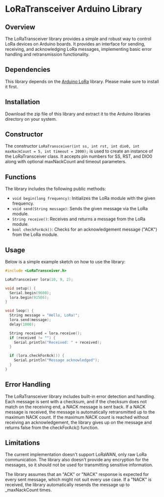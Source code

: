 # LoRaTransceiver Arduino Library

## Overview
The LoRaTransceiver library provides a simple and robust way to control LoRa devices on Arduino boards. It provides an interface for sending, receiving, and acknowledging LoRa messages, implementing basic error handling and retransmission functionality. 

## Dependencies
This library depends on the [Arduino LoRa](https://github.com/sandeepmistry/arduino-LoRa) library. Please make sure to install it first.

## Installation
Download the zip file of this library and extract it to the Arduino libraries directory on your system.

## Constructor
The constructor `LoRaTransceiver(int ss, int rst, int dio0, int maxNackCount = 5, int timeout = 2000);` is used to create an instance of the LoRaTransceiver class. It accepts pin numbers for SS, RST, and DIO0 along with optional maxNackCount and timeout parameters.

## Functions
The library includes the following public methods:
- `void begin(long frequency)`: Initializes the LoRa module with the given frequency.
- `void send(String message)`: Sends the given message via the LoRa module.
- `String receive()`: Receives and returns a message from the LoRa module.
- `bool checkForAck()`: Checks for an acknowledgement message ("ACK") from the LoRa module.

## Usage
Below is a simple example sketch on how to use the library:

```cpp
#include <LoRaTransceiver.h>

LoRaTransceiver lora(10, 9, 2);

void setup() {
  Serial.begin(9600);
  lora.begin(915E6);
}

void loop() {
  String message = "Hello, LoRa!";
  lora.send(message);
  delay(1000);

  String received = lora.receive();
  if (received != "") {
    Serial.println("Received: " + received);
  }

  if (lora.checkForAck()) {
    Serial.println("Message acknowledged");
  }
}
```


## Error Handling
The LoRaTransceiver library includes built-in error detection and handling. Each message is sent with a checksum, and if the checksum does not match on the receiving end, a NACK message is sent back. If a NACK message is received, the message is automatically retransmitted up to the maximum NACK count. If the maximum NACK count is reached without receiving an acknowledgement, the library gives up on the message and returns false from the checkForAck() function.

## Limitations
The current implementation doesn't support LoRaWAN, only raw LoRa communication. The library also doesn't provide any encryption for the messages, so it should not be used for transmitting sensitive information.

The library assumes that an "ACK" or "NACK" response is expected for every sent message, which might not suit every use case. If a "NACK" is received, the library automatically resends the message up to _maxNackCount times.
